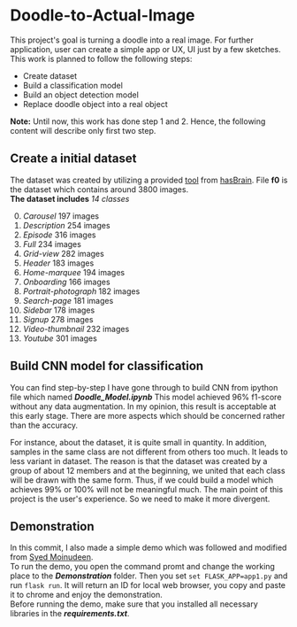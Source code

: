 # Doodle-to-Actual-Image
This project's goal is turning a doodle into a real image. For further application, user can create a simple app or UX, UI just by a few sketches. This work is planned to follow the following steps:
- Create dataset 
- Build a classification model 
- Build an object detection model
- Replace doodle object into a real object

**Note:** Until now, this work has done step 1 and 2. Hence, the following content will describe only first two step. 

## Create a initial dataset 
The dataset was created by utilizing a provided [tool](http://draw.hasbrain.com/) from [hasBrain](http://www.hasbrain.com/). File **f0**  is the dataset which contains around 3800 images. <br>
**The dataset includes** *14 classes*

0. *Carousel* 197 images
1. *Description* 254 images
2. *Episode* 316 images
3. *Full* 234 images
4. *Grid-view* 282 images
5. *Header* 183 images
6. *Home-marquee* 194 images
7. *Onboarding* 166 images
8. *Portrait-photograph* 182 images
9. *Search-page* 181 images
10. *Sidebar* 178 images
11. *Signup* 278 images
12. *Video-thumbnail* 232 images
13. *Youtube* 301 images

## Build CNN model for classification 
You can find step-by-step I have gone through to build CNN from ipython file which named **_Doodle_Model.ipynb_**
This model achieved 96% f1-score without any data augmentation. In  my opinion, this result is acceptable at this early stage. There are more aspects which should be concerned rather than the accuracy. 

For instance, about the dataset, it is quite small in quantity. In addition, samples in the same class are not different from others too much. It leads to less variant in dataset. The reason is that the dataset was created by a group of about 12 members and at the beginning, we united that each class will be drawn with the same form. Thus, if we could build a model which achieves 99% or 100% will not be meaningful much. The main point of this project is the user's experience. So we need to make it more divergent.        

## Demonstration
In this commit, I also made a simple demo which was followed and modified from [Syed Moinudeen](https://github.com/moinudeen/digit-recognizer-flask-cnn). <br>
To run the demo, you open the command promt and change the working place to the **_Demonstration_** folder. 
Then you set <code>set FLASK_APP=app1.py</code> and run <code>flask run</code>. It will return an ID for local web browser, you copy and paste it to chrome and enjoy the demonstration. <br>
Before running the demo, make sure that you installed all necessary libraries in the **_requirements.txt_**. 
